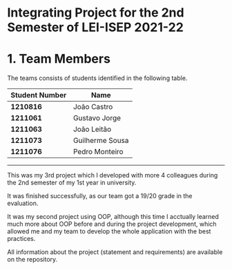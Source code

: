 # Integrating Project for the 2nd Semester of LEI-ISEP 2021-22 

# 1. Team Members

The teams consists of students identified in the following table. 

| Student Number	| Name |
|--------------|----------------------------|
| **1210816**  | João Castro                |
| **1211061**  | Gustavo Jorge              |
| **1211063**  | João Leitão                |
| **1211073**  | Guilherme Sousa            |
| **1211076**  | Pedro Monteiro             |

--------------------------------------------------------------------------


This was my 3rd project which I developed with more 4 colleagues during the 2nd semester of my 1st year in university.

It was finished successfully, as our team got a 19/20 grade in the evaluation. 

It was my second project using OOP, although this time I acctually learned much more about OOP before and during the project development, which allowed me and my team to develop the whole application with the best practices.

All information about the project (statement and requirements) are available on the repository.



